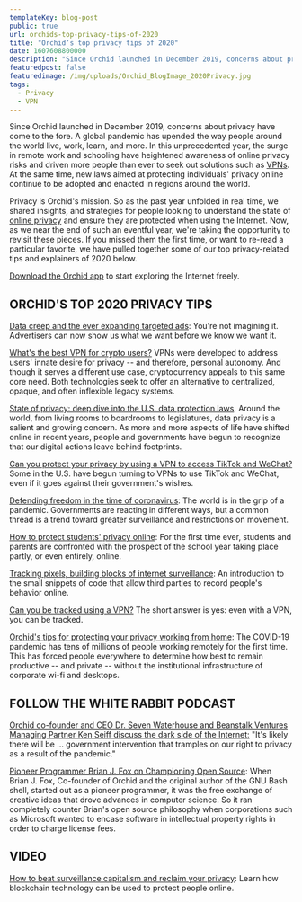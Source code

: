 ```yaml
---
templateKey: blog-post
public: true
url: orchids-top-privacy-tips-of-2020
title: "Orchid’s top privacy tips of 2020"
date: 1607608800000
description: "Since Orchid launched in December 2019, concerns about privacy have come to the fore. A global pandemic has upended the way people around the world live, work, learn, and more. In this unprecedented year, the surge in remote work and schooling have heightened awareness of online privacy risks and driven more people than ever to seek out solutions such as VPNs."
featuredpost: false
featuredimage: /img/uploads/Orchid_BlogImage_2020Privacy.jpg
tags:
  - Privacy
  - VPN
---
```

Since Orchid launched in December 2019, concerns about privacy have come to the fore. A global pandemic has upended the way people around the world live, work, learn, and more. In this unprecedented year, the surge in remote work and schooling have heightened awareness of online privacy risks and driven more people than ever to seek out solutions such as [VPNs](/tag/vpn/). At the same time, new laws aimed at protecting individuals' privacy online continue to be adopted and enacted in regions around the world.

Privacy is Orchid's mission. So as the past year unfolded in real time, we shared insights, and strategies for people looking to understand the state of [online privacy](/tag/privacy/) and ensure they are protected when using the Internet. Now, as we near the end of such an eventful year, we're taking the opportunity to revisit these pieces. If you missed them the first time, or want to re-read a particular favorite, we have pulled together some of our top privacy-related tips and explainers of 2020 below.

[Download the Orchid app](https://www.orchid.com/download) to start exploring the Internet freely.

## ORCHID'S TOP 2020 PRIVACY TIPS
[Data creep and the ever expanding targeted ads](/data-creep/): You're not imagining it. Advertisers can now show us what we want before we know we want it.

[What's the best VPN for crypto users?](/whats-the-best-vpn-for-crypto-users/) VPNs were developed to address users' innate desire for privacy -- and therefore, personal autonomy. And though it serves a different use case, cryptocurrency appeals to this same core need. Both technologies seek to offer an alternative to centralized, opaque, and often inflexible legacy systems.

[State of privacy: deep dive into the U.S. data protection laws](/state-of-privacy-a-deep-dive-into-us-data-protection-laws/). Around the world, from living rooms to boardrooms to legislatures, data privacy is a salient and growing concern. As more and more aspects of life have shifted online in recent years, people and governments have begun to recognize that our digital actions leave behind footprints.

[Can you protect your privacy by using a VPN to access TikTok and WeChat?](/can-you-protect-your-privacy-by-using-a-vpn-to-access-tiktok-or-wechat/) Some in the U.S. have begun turning to VPNs to use TikTok and WeChat, even if it goes against their government's wishes.

[Defending freedom in the time of coronavirus](/defending-freedom-in-the-time-of-coronavirus/): The world is in the grip of a pandemic. Governments are reacting in different ways, but a common thread is a trend toward greater surveillance and restrictions on movement.

[How to protect students' privacy online](/how-to-protect-students-privacy-online-from-vr-to-vpns/): For the first time ever, students and parents are confronted with the prospect of the school year taking place partly, or even entirely, online.

[Tracking pixels, building blocks of internet surveillance](/tracking-pixels-explained/): An introduction to the small snippets of code that allow third parties to record people's behavior online.

[Can you be tracked using a VPN?](/can-you-still-be-tracked-using-a-vpn/) The short answer is yes: even with a VPN, you can be tracked.

[Orchid's tips for protecting your privacy working from home](/tips-for-protecting-your-privacy-while-working-from-home/): The COVID-19 pandemic has tens of millions of people working remotely for the first time. This has forced people everywhere to determine how best to remain productive -- and private -- without the institutional infrastructure of corporate wi-fi and desktops.

## FOLLOW THE WHITE RABBIT PODCAST
[Orchid co-founder and CEO Dr. Seven Waterhouse and Beanstalk Ventures Managing Partner Ken Seiff discuss the dark side of the Internet:](https://www.orchid.com/podcast/episode-12-ken-seiff) "It's likely there will be ... government intervention that tramples on our right to privacy as a result of the pandemic."

[Pioneer Programmer Brian J. Fox on Championing Open Source](https://www.orchid.com/podcast/episode-13-brian-j-fox): When Brian J. Fox, Co-founder of Orchid and the original author of the GNU Bash shell, started out as a pioneer programmer, it was the free exchange of creative ideas that drove advances in computer science. So it ran completely counter Brian's open source philosophy when corporations such as Microsoft wanted to encase software in intellectual property rights in order to charge license fees.

## VIDEO
[How to beat surveillance capitalism and reclaim your privacy](https://youtu.be/h1KAYQSEHMs): Learn how blockchain technology can be used to protect people online.